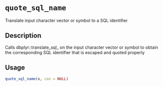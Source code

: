 # `quote_sql_name`

Translate input character vector or symbol to a SQL identifier


## Description

Calls dbplyr::translate_sql_ on the input character vector or symbol to obtain
 the corresponding SQL identifier that is escaped and quoted properly


## Usage

```r
quote_sql_name(x, con = NULL)
```



